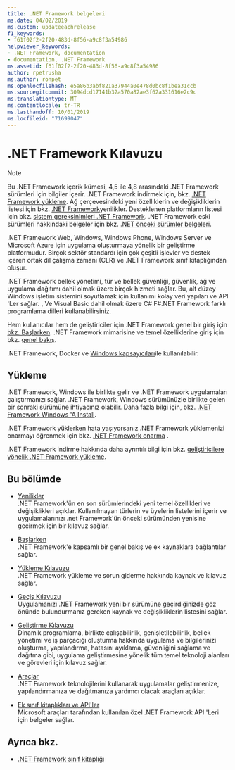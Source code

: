 ```yaml
---
title: .NET Framework belgeleri
ms.date: 04/02/2019
ms.custom: updateeachrelease
f1_keywords:
- f61f02f2-2f20-483d-8f56-a9c8f3a54986
helpviewer_keywords:
- .NET Framework, documentation
- documentation, .NET Framework
ms.assetid: f61f02f2-2f20-483d-8f56-a9c8f3a54986
author: rpetrusha
ms.author: ronpet
ms.openlocfilehash: e5a86b3abf821a37944a0e478d0bc8f1bea31ccb
ms.sourcegitcommit: 3094dcd17141b32a570a82ae3f62a331616e2c9c
ms.translationtype: MT
ms.contentlocale: tr-TR
ms.lasthandoff: 10/01/2019
ms.locfileid: "71699047"
---
```

# <a name="net-framework-guide"></a>.NET Framework Kılavuzu

> [!NOTE]
> Bu .NET Framework içerik kümesi, 4,5 ile 4,8 arasındaki .NET Framework sürümleri için bilgiler içerir. .NET Framework indirmek için, bkz. [.NET Framework yükleme](./install/guide-for-developers.md). Ağ çerçevesindeki yeni özelliklerin ve değişikliklerin listesi için bkz. [.NET Framework](./whats-new/index.md)yenilikler. Desteklenen platformların listesi için bkz. [sistem gereksinimleri .NET Framework](./get-started/system-requirements.md). .NET Framework eski sürümleri hakkındaki belgeler için bkz. [.NET önceki sürümler belgeleri](https://docs.microsoft.com/previous-versions/dotnet/).

.NET Framework Web, Windows, Windows Phone, Windows Server ve Microsoft Azure için uygulama oluşturmaya yönelik bir geliştirme platformudur. Birçok sektör standardı için çok çeşitli işlevler ve destek içeren ortak dil çalışma zamanı (CLR) ve .NET Framework sınıf kitaplığından oluşur.

.NET Framework bellek yönetimi, tür ve bellek güvenliği, güvenlik, ağ ve uygulama dağıtımı dahil olmak üzere birçok hizmeti sağlar. Bu, alt düzey Windows işletim sistemini soyutlamak için kullanımı kolay veri yapıları ve API 'Ler sağlar. , Ve Visual Basic dahil olmak üzere C# F#.NET Framework farklı programlama dilleri kullanabilirsiniz.

Hem kullanıcılar hem de geliştiriciler için .NET Framework genel bir giriş için [bkz. Başlarken](./get-started/index.md). .NET Framework mimarisine ve temel özelliklerine giriş için bkz. [genel bakış](./get-started/overview.md).

.NET Framework, Docker ve [Windows kapsayıcıları](/virtualization/windowscontainers/about/)ile kullanılabilir.

## <a name="installation"></a>Yükleme

.NET Framework, Windows ile birlikte gelir ve .NET Framework uygulamaları çalıştırmanızı sağlar. .NET Framework, Windows sürümünüzle birlikte gelen bir sonraki sürümüne ihtiyacınız olabilir. Daha fazla bilgi için, bkz. [.NET Framework Windows 'A Install](./install/index.md).

.NET Framework yüklerken hata yaşıyorsanız .NET Framework yüklemenizi onarmayı öğrenmek için bkz. [.NET Framework onarma](./install/repair.md) .

.NET Framework indirme hakkında daha ayrıntılı bilgi için bkz. [geliştiricilere yönelik .NET Framework yükleme](./install/guide-for-developers.md).

## <a name="in-this-section"></a>Bu bölümde

* [Yenilikler](./whats-new/index.md)  
.NET Framework'ün en son sürümlerindeki yeni temel özellikleri ve değişiklikleri açıklar. Kullanılmayan türlerin ve üyelerin listelerini içerir ve uygulamalarınızı .net Framework'ün önceki sürümünden yenisine geçirmek için bir kılavuz sağlar.

* [Başlarken](./get-started/index.md)  
.NET Framework'e kapsamlı bir genel bakış ve ek kaynaklara bağlantılar sağlar.

* [Yükleme Kılavuzu](./install/index.md)  
.NET Framework yükleme ve sorun giderme hakkında kaynak ve kılavuz sağlar.

* [Geçiş Kılavuzu](./migration-guide/index.md)  
Uygulamanızı .NET Framework yeni bir sürümüne geçirdiğinizde göz önünde bulundurmanız gereken kaynak ve değişikliklerin listesini sağlar.

* [Geliştirme Kılavuzu](./development-guide.md)  
Dinamik programlama, birlikte çalışabilirlik, genişletilebilirlik, bellek yönetimi ve iş parçacığı oluşturma hakkında uygulama ve bilgilerinizi oluşturma, yapılandırma, hatasını ayıklama, güvenliğini sağlama ve dağıtma gibi, uygulama geliştirmesine yönelik tüm temel teknoloji alanları ve görevleri için kılavuz sağlar.

* [Araçlar](./tools/index.md)  
.NET Framework teknolojilerini kullanarak uygulamalar geliştirmenize, yapılandırmanıza ve dağıtmanıza yardımcı olacak araçları açıklar.

* [Ek sınıf kitaplıkları ve API'ler](./additional-apis/index.md)  
Microsoft araçları tarafından kullanılan özel .NET Framework API 'Leri için belgeler sağlar.

## <a name="see-also"></a>Ayrıca bkz.

- [.NET Framework sınıf kitaplığı](/dotnet/api/?view=netframework-4.8)
